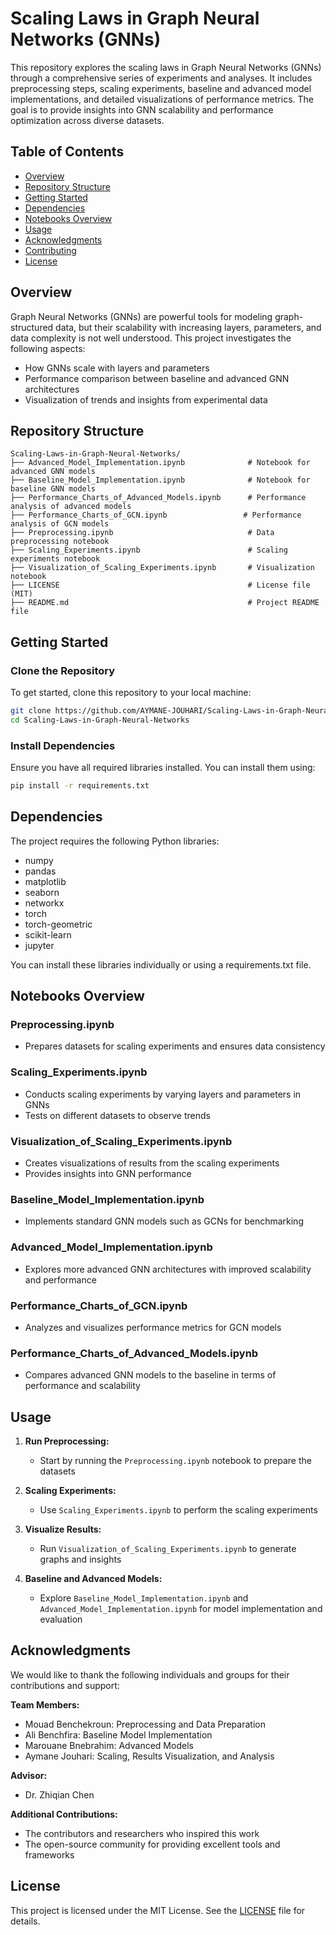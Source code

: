# Scaling Laws in Graph Neural Networks (GNNs)

This repository explores the scaling laws in Graph Neural Networks (GNNs) through a comprehensive series of experiments and analyses. It includes preprocessing steps, scaling experiments, baseline and advanced model implementations, and detailed visualizations of performance metrics. The goal is to provide insights into GNN scalability and performance optimization across diverse datasets.

## Table of Contents
- [Overview](#overview)
- [Repository Structure](#repository-structure)
- [Getting Started](#getting-started)
- [Dependencies](#dependencies)
- [Notebooks Overview](#notebooks-overview)
- [Usage](#usage)
- [Acknowledgments](#acknowledgments)
- [Contributing](#contributing)
- [License](#license)

## Overview

Graph Neural Networks (GNNs) are powerful tools for modeling graph-structured data, but their scalability with increasing layers, parameters, and data complexity is not well understood. This project investigates the following aspects:

- How GNNs scale with layers and parameters
- Performance comparison between baseline and advanced GNN architectures
- Visualization of trends and insights from experimental data

## Repository Structure

```plaintext
Scaling-Laws-in-Graph-Neural-Networks/
├── Advanced_Model_Implementation.ipynb              # Notebook for advanced GNN models
├── Baseline_Model_Implementation.ipynb              # Notebook for baseline GNN models
├── Performance_Charts_of_Advanced_Models.ipynb      # Performance analysis of advanced models
├── Performance_Charts_of_GCN.ipynb                 # Performance analysis of GCN models
├── Preprocessing.ipynb                              # Data preprocessing notebook
├── Scaling_Experiments.ipynb                        # Scaling experiments notebook
├── Visualization_of_Scaling_Experiments.ipynb       # Visualization notebook
├── LICENSE                                          # License file (MIT)
├── README.md                                        # Project README file
```

## Getting Started

### Clone the Repository

To get started, clone this repository to your local machine:

```bash
git clone https://github.com/AYMANE-JOUHARI/Scaling-Laws-in-Graph-Neural-Networks.git
cd Scaling-Laws-in-Graph-Neural-Networks
```

### Install Dependencies

Ensure you have all required libraries installed. You can install them using:

```bash
pip install -r requirements.txt
```

## Dependencies

The project requires the following Python libraries:

- numpy
- pandas
- matplotlib
- seaborn
- networkx
- torch
- torch-geometric
- scikit-learn
- jupyter

You can install these libraries individually or using a requirements.txt file.

## Notebooks Overview

### Preprocessing.ipynb
- Prepares datasets for scaling experiments and ensures data consistency

### Scaling_Experiments.ipynb
- Conducts scaling experiments by varying layers and parameters in GNNs
- Tests on different datasets to observe trends

### Visualization_of_Scaling_Experiments.ipynb
- Creates visualizations of results from the scaling experiments
- Provides insights into GNN performance

### Baseline_Model_Implementation.ipynb
- Implements standard GNN models such as GCNs for benchmarking

### Advanced_Model_Implementation.ipynb
- Explores more advanced GNN architectures with improved scalability and performance

### Performance_Charts_of_GCN.ipynb
- Analyzes and visualizes performance metrics for GCN models

### Performance_Charts_of_Advanced_Models.ipynb
- Compares advanced GNN models to the baseline in terms of performance and scalability

## Usage

1. **Run Preprocessing:**
   - Start by running the `Preprocessing.ipynb` notebook to prepare the datasets

2. **Scaling Experiments:**
   - Use `Scaling_Experiments.ipynb` to perform the scaling experiments

3. **Visualize Results:**
   - Run `Visualization_of_Scaling_Experiments.ipynb` to generate graphs and insights

4. **Baseline and Advanced Models:**
   - Explore `Baseline_Model_Implementation.ipynb` and `Advanced_Model_Implementation.ipynb` for model implementation and evaluation

## Acknowledgments

We would like to thank the following individuals and groups for their contributions and support:

**Team Members:**
- Mouad Benchekroun: Preprocessing and Data Preparation
- Ali Benchfira: Baseline Model Implementation
- Marouane Bnebrahim: Advanced Models
- Aymane Jouhari: Scaling, Results Visualization, and Analysis

**Advisor:**
- Dr. Zhiqian Chen

**Additional Contributions:**
- The contributors and researchers who inspired this work
- The open-source community for providing excellent tools and frameworks


## License

This project is licensed under the MIT License. See the [LICENSE](LICENSE) file for details.
